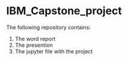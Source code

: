 # IBM_Capstone_project

The following repository contains:

1) The word report
2) The presention
3) The jupyter file with the project
